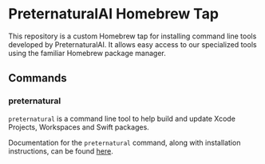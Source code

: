 # PreternaturalAI Homebrew Tap

This repository is a custom Homebrew tap for installing command line tools developed by PreternaturalAI. It allows easy access to our specialized tools using the familiar Homebrew package manager.

## Commands

### preternatural

`preternatural` is a command line tool to help build and update Xcode Projects, Workspaces and Swift packages.

Documentation for the `preternatural` command, along with installation instructions, can be found [here](https://github.com/PreternaturalAI/CLI-release/blob/master/README.md).
